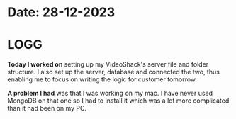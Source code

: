 # Date: 28-12-2023

# LOGG

**Today I worked on** setting up my VideoShack's server file and folder structure. I also set up the server, database and connected the two, thus enabling me to focus on writing the logic for customer tomorrow.

**A problem I had** was that I was working on my mac. I have never used MongoDB on that one so I had to install it which was a lot more complicated than it had been on my PC.